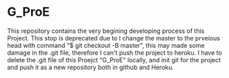 # G_ProE
This repository contains the very begining developing process of this Project.
This stop is deprecated due to I change the master to the prveious head with command "$ git checkout -B master", this may made some damage in the .git file, therefore I can't push the project to heroku.
I have to delete the .git file of this Proejct "G_ProE" locally, and init git for the project and push it as a new repository both in github and Heroku.
